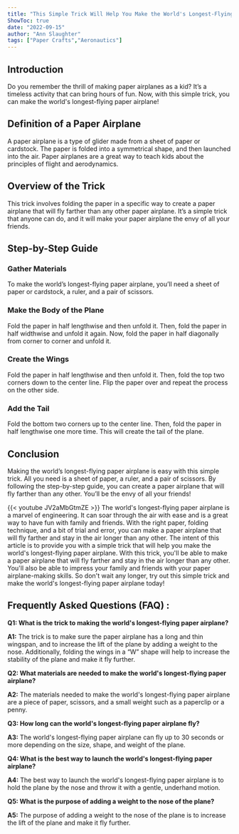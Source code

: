 ```yaml
---
title: "This Simple Trick Will Help You Make the World's Longest-Flying Paper Airplane!"
ShowToc: true 
date: "2022-09-15"
author: "Ann Slaughter" 
tags: ["Paper Crafts","Aeronautics"]
---
```

## Introduction

Do you remember the thrill of making paper airplanes as a kid? It’s a timeless activity that can bring hours of fun. Now, with this simple trick, you can make the world's longest-flying paper airplane! 

## Definition of a Paper Airplane

A paper airplane is a type of glider made from a sheet of paper or cardstock. The paper is folded into a symmetrical shape, and then launched into the air. Paper airplanes are a great way to teach kids about the principles of flight and aerodynamics. 

## Overview of the Trick

This trick involves folding the paper in a specific way to create a paper airplane that will fly farther than any other paper airplane. It’s a simple trick that anyone can do, and it will make your paper airplane the envy of all your friends. 

## Step-by-Step Guide

### Gather Materials

To make the world’s longest-flying paper airplane, you’ll need a sheet of paper or cardstock, a ruler, and a pair of scissors. 

### Make the Body of the Plane

Fold the paper in half lengthwise and then unfold it. Then, fold the paper in half widthwise and unfold it again. Now, fold the paper in half diagonally from corner to corner and unfold it. 

### Create the Wings

Fold the paper in half lengthwise and then unfold it. Then, fold the top two corners down to the center line. Flip the paper over and repeat the process on the other side. 

### Add the Tail

Fold the bottom two corners up to the center line. Then, fold the paper in half lengthwise one more time. This will create the tail of the plane. 

## Conclusion

Making the world’s longest-flying paper airplane is easy with this simple trick. All you need is a sheet of paper, a ruler, and a pair of scissors. By following the step-by-step guide, you can create a paper airplane that will fly farther than any other. You’ll be the envy of all your friends!

{{< youtube JV2aMbGtmZE >}} 
The world's longest-flying paper airplane is a marvel of engineering. It can soar through the air with ease and is a great way to have fun with family and friends. With the right paper, folding technique, and a bit of trial and error, you can make a paper airplane that will fly farther and stay in the air longer than any other. The intent of this article is to provide you with a simple trick that will help you make the world's longest-flying paper airplane. With this trick, you'll be able to make a paper airplane that will fly farther and stay in the air longer than any other. You'll also be able to impress your family and friends with your paper airplane-making skills. So don't wait any longer, try out this simple trick and make the world's longest-flying paper airplane today!

## Frequently Asked Questions (FAQ) :
**Q1: What is the trick to making the world's longest-flying paper airplane?**

**A1:** The trick is to make sure the paper airplane has a long and thin wingspan, and to increase the lift of the plane by adding a weight to the nose. Additionally, folding the wings in a “W” shape will help to increase the stability of the plane and make it fly further. 

**Q2: What materials are needed to make the world's longest-flying paper airplane?**

**A2:** The materials needed to make the world's longest-flying paper airplane are a piece of paper, scissors, and a small weight such as a paperclip or a penny. 

**Q3: How long can the world's longest-flying paper airplane fly?**

**A3:** The world's longest-flying paper airplane can fly up to 30 seconds or more depending on the size, shape, and weight of the plane. 

**Q4: What is the best way to launch the world's longest-flying paper airplane?**

**A4:** The best way to launch the world's longest-flying paper airplane is to hold the plane by the nose and throw it with a gentle, underhand motion. 

**Q5: What is the purpose of adding a weight to the nose of the plane?**

**A5:** The purpose of adding a weight to the nose of the plane is to increase the lift of the plane and make it fly further.





